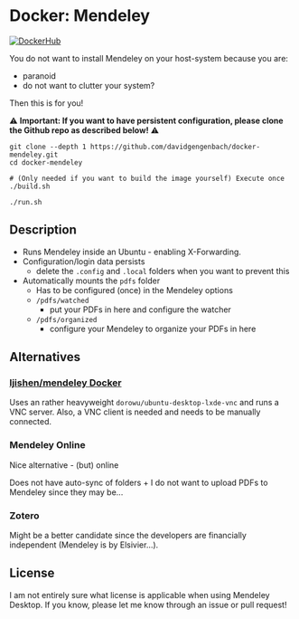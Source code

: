# Docker: Mendeley

[![DockerHub](https://img.shields.io/badge/DockerHub-success?style=for-the-badge&logo=docker)](https://hub.docker.com/r/davidgengenbach/mendeley-desktop)

You do not want to install Mendeley on your host-system because you are:
- paranoid
- do not want to clutter your system?

Then this is for you!

:warning: **Important: If you want to have persistent configuration, please clone the Github repo as described below!** :warning:

```shell
git clone --depth 1 https://github.com/davidgengenbach/docker-mendeley.git
cd docker-mendeley

# (Only needed if you want to build the image yourself) Execute once
./build.sh

./run.sh
```

## Description
- Runs Mendeley inside an Ubuntu - enabling X-Forwarding.
- Configuration/login data persists
  - delete the `.config` and `.local` folders when you want to prevent this
- Automatically mounts the `pdfs` folder
  - Has to be configured (once) in the Mendeley options
  - `/pdfs/watched`
    - put your PDFs in here and configure the watcher
  - `/pdfs/organized`
    - configure your Mendeley to organize your PDFs in here 


## Alternatives

### [ljishen/mendeley Docker](https://hub.docker.com/r/ljishen/mendeley)

Uses an rather heavyweight `dorowu/ubuntu-desktop-lxde-vnc` and runs a VNC server.
Also, a VNC client is needed and needs to be manually connected.

### Mendeley Online

Nice alternative - (but) online

Does not have auto-sync of folders + I do not want to upload PDFs to Mendeley since they may be... 

### Zotero

Might be a better candidate since the developers are financially independent (Mendeley is by Elsivier...).

## License

I am not entirely sure what license is applicable when using Mendeley Desktop. If you know, please let me know through an issue or pull request!